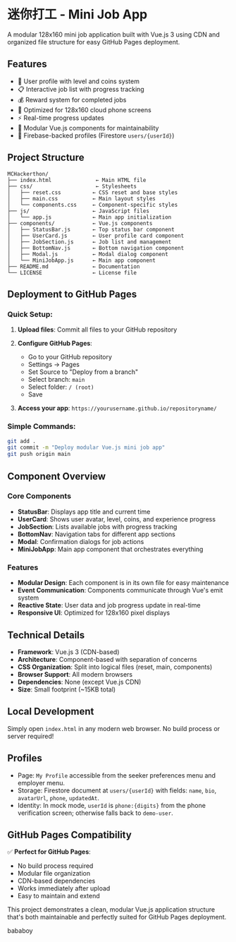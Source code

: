 # 迷你打工 - Mini Job App

A modular 128x160 mini job application built with Vue.js 3 using CDN and organized file structure for easy GitHub Pages deployment.

## Features

- 👤 User profile with level and coins system
- 📋 Interactive job list with progress tracking
- 💰 Reward system for completed jobs
- 📱 Optimized for 128x160 cloud phone screens
- ⚡ Real-time progress updates
- 🎯 Modular Vue.js components for maintainability
 - 🔐 Firebase-backed profiles (Firestore `users/{userId}`)

## Project Structure

```
MCHackerthon/
├── index.html              ← Main HTML file
├── css/                    ← Stylesheets
│   ├── reset.css          ← CSS reset and base styles
│   ├── main.css           ← Main layout styles
│   └── components.css     ← Component-specific styles
├── js/                    ← JavaScript files
│   └── app.js             ← Main app initialization
├── components/            ← Vue.js components
│   ├── StatusBar.js       ← Top status bar component
│   ├── UserCard.js        ← User profile card component
│   ├── JobSection.js      ← Job list and management
│   ├── BottomNav.js       ← Bottom navigation component
│   ├── Modal.js           ← Modal dialog component
│   └── MiniJobApp.js      ← Main app component
├── README.md              ← Documentation
└── LICENSE                ← License file
```

## Deployment to GitHub Pages

### Quick Setup:
1. **Upload files**: Commit all files to your GitHub repository
2. **Configure GitHub Pages**:
   - Go to your GitHub repository
   - Settings → Pages 
   - Set Source to "Deploy from a branch"
   - Select branch: `main`
   - Select folder: `/ (root)`
   - Save

3. **Access your app**: `https://yourusername.github.io/repositoryname/`

### Simple Commands:
```bash
git add .
git commit -m "Deploy modular Vue.js mini job app"
git push origin main
```

## Component Overview

### Core Components
- **StatusBar**: Displays app title and current time
- **UserCard**: Shows user avatar, level, coins, and experience progress
- **JobSection**: Lists available jobs with progress tracking
- **BottomNav**: Navigation tabs for different app sections
- **Modal**: Confirmation dialogs for job actions
- **MiniJobApp**: Main app component that orchestrates everything

### Features
- **Modular Design**: Each component is in its own file for easy maintenance
- **Event Communication**: Components communicate through Vue's emit system
- **Reactive State**: User data and job progress update in real-time
- **Responsive UI**: Optimized for 128x160 pixel displays

## Technical Details

- **Framework**: Vue.js 3 (CDN-based)
- **Architecture**: Component-based with separation of concerns
- **CSS Organization**: Split into logical files (reset, main, components)
- **Browser Support**: All modern browsers
- **Dependencies**: None (except Vue.js CDN)
- **Size**: Small footprint (~15KB total)

## Local Development

Simply open `index.html` in any modern web browser. No build process or server required!

## Profiles

- Page: `My Profile` accessible from the seeker preferences menu and employer menu.
- Storage: Firestore document at `users/{userId}` with fields: `name`, `bio`, `avatarUrl`, `phone`, `updatedAt`.
- Identity: In mock mode, `userId` is `phone:{digits}` from the phone verification screen; otherwise falls back to `demo-user`.

## GitHub Pages Compatibility

✅ **Perfect for GitHub Pages**:
- No build process required
- Modular file organization
- CDN-based dependencies
- Works immediately after upload
- Easy to maintain and extend

This project demonstrates a clean, modular Vue.js application structure that's both maintainable and perfectly suited for GitHub Pages deployment.

bababoy